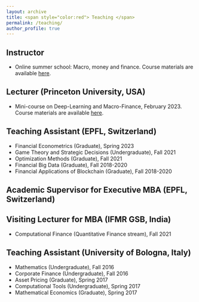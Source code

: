 ```yaml
---
layout: archive
title: <span style="color:red"> Teaching </span>
permalink: /teaching/
author_profile: true
---
```

## Instructor 
* Online summer school: Macro, money and finance.
Course materials are available [here](https://initiative.princeton.edu/macro-finance-online-summer-school/).

## Lecturer (Princeton University, USA)
* Mini-course on Deep-Learning and Macro-Finance, February 2023.
    Course materials are available [here](https://bcf.princeton.edu/events/mini-lecture-deep-learning-and-macrofinance/).

## Teaching Assistant (EPFL, Switzerland)
* Financial Econometrics (Graduate), Spring 2023
* Game Theory and Strategic Decisions (Undergraduate), Fall 2021
* Optimization Methods (Graduate), Fall 2021
* Financial Big Data (Graduate), Fall 2018-2020
* Financial Applications of Blockchain (Graduate), Fall 2018-2020

## Academic Supervisor for Executive MBA (EPFL, Switzerland)

## Visiting Lecturer for MBA (IFMR GSB, India)
* Computational Finance (Quantitative Finance stream), Fall 2021

## Teaching Assistant (University of Bologna, Italy)
* Mathematics (Undergraduate), Fall 2016
* Corporate Finance (Undergraduate), Fall 2016
* Asset Pricing (Graduate), Spring 2017
* Computational Tools (Undergraduate), Spring 2017
* Mathematical Economics (Graduate), Spring 2017

